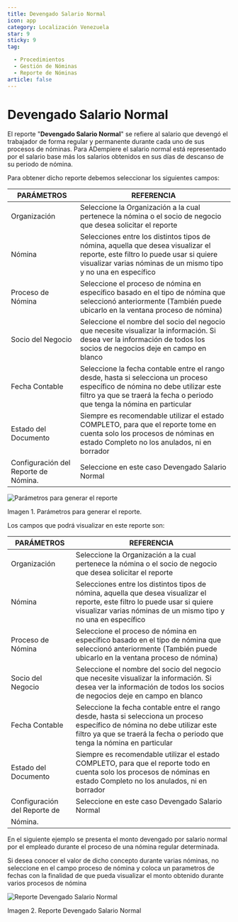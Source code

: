 ```yaml
---
title: Devengado Salario Normal
icon: app
category: Localización Venezuela
star: 9
sticky: 9
tag:

  - Procedimientos
  - Gestión de Nóminas
  - Reporte de Nóminas
article: false
---
```


**Devengado Salario Normal**
============================

El reporte "**Devengado Salario Normal**" se refiere al salario que devengó el trabajador de forma regular y permanente durante cada uno de sus procesos de nóminas. Para ADempiere el salario normal está representado por el salario base más los salarios obtenidos en sus días de descanso de su periodo de nómina.

Para obtener dicho reporte debemos seleccionar los siguientes campos:

|      **PARÁMETROS**             |                       **REFERENCIA**                        |
|---------------------------------|-------------------------------------------------------------|
| Organización                    | Seleccione la Organización a la cual pertenece la nómina o el socio de negocio que desea solicitar el reporte |
| Nómina                          | Selecciones entre los distintos tipos de nómina, aquella que desea visualizar el reporte, este filtro lo puede usar si quiere visualizar varias nóminas de un mismo tipo y no una en específico |
| Proceso de Nómina               | Seleccione el proceso de nómina en específico basado en el tipo de nómina que seleccionó anteriormente (También puede ubicarlo en la ventana proceso de nómina) |
| Socio del Negocio               | Seleccione el nombre del socio del negocio que necesite visualizar la información. Si desea ver la información de todos los socios de negocios deje en campo en blanco |
| Fecha Contable                  | Seleccione la fecha contable entre el rango desde, hasta si selecciona un proceso específico de nómina no debe utilizar este filtro ya que se traerá la fecha o periodo que tenga la nómina en particular |
| Estado del Documento            | Siempre es recomendable utilizar el estado COMPLETO, para que el reporte tome en cuenta solo los procesos de nóminas en estado Completo no los anulados, ni en borrador |
| Configuración del Reporte de Nómina.                         | Seleccione en este caso Devengado Salario Normal |

![Parámetros para generar el reporte](/assets/img/procedures/payroll/payroll-report/resources/reportparametersearningnormalsalary.png)

Imagen 1. Parámetros para generar el reporte.

Los campos que podrá visualizar en este reporte son:

|      **PARÁMETROS**             |                       **REFERENCIA**                        |
|---------------------------------|-------------------------------------------------------------|
| Organización                    | Seleccione la Organización a la cual pertenece  la nómina o el socio de negocio que desea solicitar el reporte          |
| Nómina                          | Selecciones entre los distintos tipos de nómina, aquella que desea visualizar el reporte, este filtro lo puede usar si quiere visualizar varias nóminas de un mismo tipo y no una en específico                                               |
| Proceso de Nómina               | Seleccione el proceso de nómina en específico basado en el tipo de nómina que seleccionó anteriormente  (También puede ubicarlo en la ventana proceso de nómina)                   |
| Socio del Negocio               | Seleccione el nombre del socio del negocio que necesite visualizar la información. Si desea ver la información de todos los socios de negocios deje en campo en blanco        |
| Fecha Contable                  | Seleccione la fecha contable entre el rango desde, hasta    si selecciona un proceso específico de nómina no debe utilizar este filtro ya que se traerá la fecha o periodo que tenga la nómina en particular                   |
| Estado del Documento            | Siempre es recomendable utilizar el estado COMPLETO, para que el reporte todo en cuenta solo los procesos de nóminas en estado Completo no los anulados, ni en borrador          |
| Configuración del Reporte de    | Seleccione en este caso Devengado Salario Normal                                                             |
| Nómina.                         |                                                             |

En el siguiente ejemplo se presenta  el monto devengado por salario normal  por el empleado durante el proceso de una nómina regular determinada.

Si desea conocer el valor de dicho concepto durante varias nóminas, no seleccione en el campo proceso de nómina y coloca un parametros de fechas con la finalidad de que pueda visualizar el monto obtenido durante varios procesos de nómina

![Reporte Devengado Salario Normal](/assets/img/procedures/payroll/payroll-report/resources/normalsalary.png)

Imagen 2. Reporte Devengado Salario Normal
